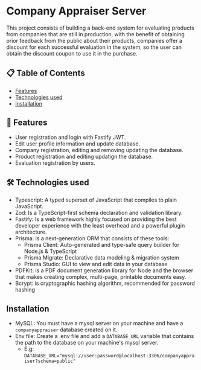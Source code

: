 # Company Appraiser Server
This project consists of building a back-end system for evaluating products from companies that are still in production, with the benefit of obtaining prior feedback from the public about their products, companies offer a discount for each successful evaluation in the system, so the user can obtain the discount coupon to use it in the purchase.

## 📋 Table of Contents
 - [Features](#-features)
 - [Technologies used](#-technologies)
 - [Installation](#installation)

## 🚀 Features
 - User registration and login with Fastify JWT.
 - Edit user profile information and update database.
 - Company registration, editing and removing updating the database.
 - Product registration and editing updatign the database.
 - Evaluation registration by users.

## 🛠️ Technologies used
 - Typescript: A typed superset of JavaScript that compiles to plain JavaScript.
 - Zod: Is a TypeScript-first schema declaration and validation library.
 - Fastify: Is a web framework highly focused on providing the best developer experience with the least overhead and a powerful plugin architecture.
 - Prisma: is a next-generation ORM that consists of these tools:
    - Prisma Client: Auto-generated and type-safe query builder for Node.js & TypeScript
    - Prisma Migrate: Declarative data modeling & migration system
    - Prisma Studio: GUI to view and edit data in your database
 - PDFKit: is a PDF document generation library for Node and the browser that makes creating complex, multi-page, printable documents easy.
 - Bcrypt: is cryptographic hashing algorithm, recommended for password hashing

## Installation
- MySQL: You must have a mysql server on your machine and have a `companyappraiser` database created on it.
- Env file: Create a .env file and add a `DATABASE_URL` variable that contains the path to the database on your machine's mysql server.
  - E.g: `DATABASE_URL="mysql://user:password@localhost:3306/companyappraiser?schema=public"`
